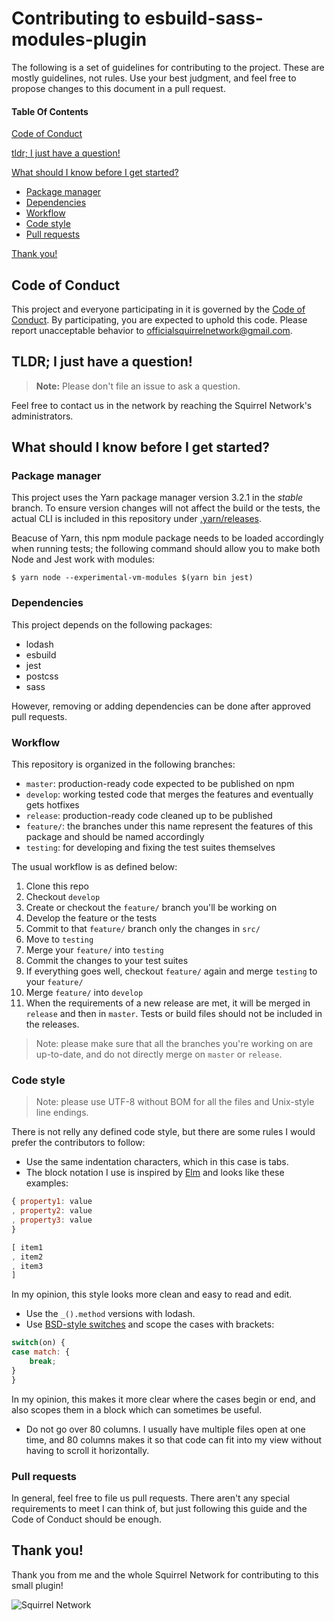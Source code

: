 # Contributing to esbuild-sass-modules-plugin

The following is a set of guidelines for contributing to the project.
These are mostly guidelines, not rules.
Use your best judgment, and feel free to propose changes to this document in a
pull request.

#### Table Of Contents
[Code of Conduct](#code-of-conduct)

[tldr; I just have a question!](#tldr-i-just-have-a-question)

[What should I know before I get started?](#what-should-i-know-before-i-get-started)
* [Package manager](#package-manager)
* [Dependencies](#dependencies)
* [Workflow](#workflow)
* [Code style](#code-style)
* [Pull requests](#pull-requests)

[Thank you!](#thank-you)

## Code of Conduct

This project and everyone participating in it is governed by the
[Code of Conduct](CODE_OF_CONDUCT.md).
By participating, you are expected to uphold this code.
Please report unacceptable behavior to [officialsquirrelnetwork@gmail.com](mailto:officialsquirrelnetwork@gmail.com).

## TLDR; I just have a question!
> **Note:** Please don't file an issue to ask a question.

Feel free to contact us in the network by reaching the Squirrel Network's
administrators.

## What should I know before I get started?

### Package manager

This project uses the Yarn package manager version 3.2.1 in the _stable_ branch.
To ensure version changes will not affect the build or the tests, the actual
CLI is included in this repository under [.yarn/releases](.yarn/releases).

Beacuse of Yarn, this npm module package needs to be loaded accordingly when
running tests; the following command should allow you to make both Node and Jest
work with modules:

```shell
$ yarn node --experimental-vm-modules $(yarn bin jest)
```

### Dependencies

This project depends on the following packages:

* lodash
* esbuild
* jest
* postcss
* sass

However, removing or adding dependencies can be done after approved pull
requests.

### Workflow

This repository is organized in the following branches:

* `master`: production-ready code expected to be published on npm
* `develop`: working tested code that merges the features and eventually gets
hotfixes
* `release`: production-ready code cleaned up to be published
* `feature/`: the branches under this name represent the features of this
package and should be named accordingly
* `testing`: for developing and fixing the test suites themselves

The usual workflow is as defined below:

1. Clone this repo
2. Checkout `develop`
3. Create or checkout the `feature/` branch you'll be working on
4. Develop the feature or the tests
5. Commit to that `feature/` branch only the changes in `src/`
6. Move to `testing`
7. Merge your `feature/` into `testing`
8. Commit the changes to your test suites
9. If everything goes well, checkout `feature/` again and merge `testing` to
your `feature/`
10. Merge `feature/` into `develop`
11. When the requirements of a new release are met, it will be merged in
`release` and then in `master`.
Tests or build files should not be included in the releases.

> Note: please make sure that all the branches you're working on are up-to-date,
> and do not directly merge on `master` or `release`.

### Code style

> Note: please use UTF-8 without BOM for all the files and Unix-style line
> endings.

There is not relly any defined code style, but there are some rules I would
prefer the contributors to follow:

- Use the same indentation characters, which in this case is tabs.
- The block notation I use is inspired by [Elm](https://elm-lang.org/examples/cards)
and looks like these examples:
```js
{ property1: value
, property2: value
, property3: value
}

[ item1
, item2
, item3
]
```
In my opinion, this style looks more clean and easy to read and edit.
- Use the `_().method` versions with lodash.
- Use [BSD-style switches](https://www.freebsd.org/cgi/man.cgi?query=style&sektion=9)
and scope the cases with brackets:
```js
switch(on) {
case match: {
	break;
}
}
```
In my opinion, this makes it more clear where the cases begin or end, and also
scopes them in a block which can sometimes be useful.
- Do not go over 80 columns. I usually have multiple files open at one time, and
80 columns makes it so that code can fit into my view without having to scroll
it horizontally.

### Pull requests

In general, feel free to file us pull requests. There aren't any special
requirements to meet I can think of, but just following this guide and the Code
of Conduct should be enough.

## Thank you!

Thank you from me and the whole Squirrel Network for contributing to this small
plugin!

![Squirrel Network](https://avatars.githubusercontent.com/u/61167371?s=200&v=4)
